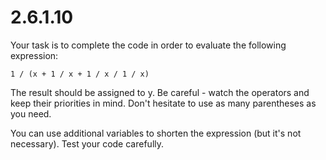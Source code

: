 # 2.6.1.10

Your task is to complete the code in order to evaluate the following expression:

```text
1 / (x + 1 / x + 1 / x / 1 / x)
```

The result should be assigned to y. Be careful - watch the operators and keep their priorities in mind. Don't hesitate to use as many parentheses as you need.

You can use additional variables to shorten the expression (but it's not necessary). Test your code carefully.